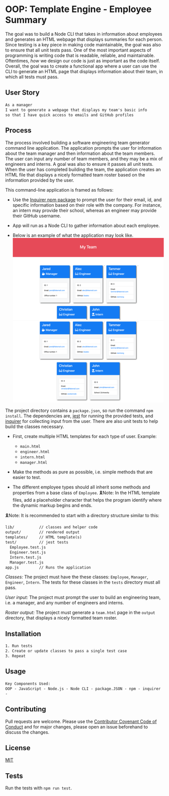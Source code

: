 # OOP: Template Engine - Employee Summary

The goal was to build a Node CLI that takes in information about employees and generates an HTML webpage that displays summaries for each person. Since testing is a key piece in making code maintainable, the goal was also to ensure that all unit tests pass. One of the most important aspects of programming is writing code that is readable, reliable, and maintainable. Oftentimes, *how* we design our code is just as important as the code itself. Overall, the goal was to create a functional app where a user can use the CLI to generate an HTML page that displays information about their team, in which all tests must pass.

## User Story
```
As a manager
I want to generate a webpage that displays my team's basic info
so that I have quick access to emails and GitHub profiles
```

## Process
The process involved building a software engineering team generator command line application. The application prompts the user for information about the team manager and then information about the team members. The user can input any number of team members, and they may be a mix of engineers and interns. A goal was also to ensure it passes all unit tests. When the user has completed building the team, the application creates an HTML file that displays a nicely formatted team roster based on the information provided by the user. 

This command-line application is framed as follows:

* Use the [Inquirer npm package](https://github.com/SBoudrias/Inquirer.js/) to prompt the user for their email, id, and specific information based on their role with the company. For instance, an intern may provide their school, whereas an engineer may provide their GitHub username.

* App will run as a Node CLI to gather information about each employee.

* Below is an example of what the application may look like. 
![Employee Summary 1](./Assets/10-OOP-homework-demo-1.png)
![Employee Summary 2](./Assets/10-OOP-homework-demo-2.png)

The project directory contains a `package.json`, so run the command `npm install`.
The dependencies are, [jest](https://jestjs.io/) for running the provided tests, and [inquirer](https://www.npmjs.com/package/inquirer) for collecting input from the user.
There are also unit tests to help build the classes necessary.

* First, create multiple HTML templates for each type of user. Example:
  * `main.html`
  * `engineer.html`
  * `intern.html`
  * `manager.html`

* Make the methods as pure as possible, i.e. simple methods that are easier to test.
* The different employee types should all inherit some methods and properties from a base class of `Employee`.
🎗Note: In the HTML template files, add a placeholder character that helps the program identify where the dynamic markup begins and ends.

🎗Note: It is recommended to start with a directory structure similar to this:

```
lib/           // classes and helper code
output/        // rendered output
templates/     // HTML template(s)
test/          // jest tests
  Employee.test.js
  Engineer.test.js
  Intern.test.js
  Manager.test.js
app.js         // Runs the application
```

*Classes:* The project must have the these classes: `Employee`, `Manager`, `Engineer`,
`Intern`. The tests for these classes in the `tests` directory must all pass.

*User input:* The project must prompt the user to build an engineering team, i.e. a manager, and any number of engineers and interns.

*Roster output:* The project must generate a `team.html` page in the `output` directory, that displays a nicely formatted team roster. 

## Installation
```
1. Run tests
2. Create or update classes to pass a single test case
3. Repeat

```

## Usage
```
Key Components Used:
OOP - JavaScript - Node.js - Node CLI - package.JSON - npm - inquirer -
```

## Contributing
Pull requests are welcome. Please use the [Contributor Covenant Code of Conduct](https://www.contributor-covenant.org/version/2/0/code_of_conduct/code_of_conduct.md) and for major changes, please open an issue beforehand to discuss the changes.

## License
[MIT](https://choosealicense.com/licenses/mit/)

## Tests
Run the tests with `npm run test`.